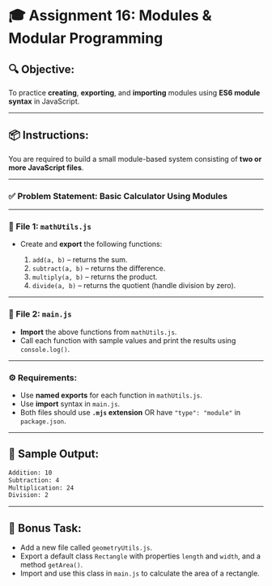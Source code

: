 # 🎓 **Assignment 16: Modules & Modular Programming**

## 🔍 **Objective:**

To practice **creating**, **exporting**, and **importing** modules using **ES6 module syntax** in JavaScript.

---

## 📦 **Instructions:**

You are required to build a small module-based system consisting of **two or more JavaScript files**.

---

### ✅ **Problem Statement: Basic Calculator Using Modules**

---

### 📁 File 1: `mathUtils.js`

- Create and **export** the following functions:

  1. `add(a, b)` – returns the sum.
  2. `subtract(a, b)` – returns the difference.
  3. `multiply(a, b)` – returns the product.
  4. `divide(a, b)` – returns the quotient (handle division by zero).

---

### 📁 File 2: `main.js`

- **Import** the above functions from `mathUtils.js`.
- Call each function with sample values and print the results using `console.log()`.

---

### ⚙️ **Requirements:**

- Use **named exports** for each function in `mathUtils.js`.
- Use **import** syntax in `main.js`.
- Both files should use **`.mjs` extension** OR have `"type": "module"` in `package.json`.

---

## 🧪 Sample Output:

```bash
Addition: 10
Subtraction: 4
Multiplication: 24
Division: 2
```

---

## 🎯 Bonus Task:

- Add a new file called `geometryUtils.js`.
- Export a default class `Rectangle` with properties `length` and `width`, and a method `getArea()`.
- Import and use this class in `main.js` to calculate the area of a rectangle.